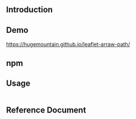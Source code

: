 ## Introduction



## Demo

https://hugemountain.github.io/leaflet-arraw-path/

## npm



## Usage

```

```

## Reference Document






